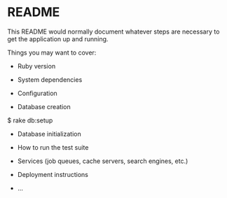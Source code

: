 # README

This README would normally document whatever steps are necessary to get the
application up and running.

Things you may want to cover:

* Ruby version

* System dependencies

* Configuration

* Database creation

$ rake db:setup

* Database initialization

* How to run the test suite

* Services (job queues, cache servers, search engines, etc.)

* Deployment instructions

* ...
